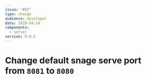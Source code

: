 ```yaml
---
issue: '#27'
type: change
audience: developer
date: 2020-04-24
components:
  - server
version: 0.0.5
---
```

# Change default snage serve port from `8081` to `8080`
